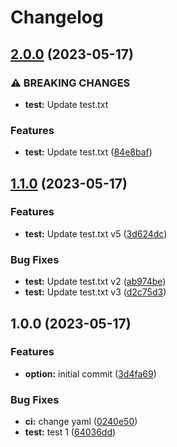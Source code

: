 # Changelog

## [2.0.0](https://github.com/rhmkstk/actiontest/compare/v1.1.0...v2.0.0) (2023-05-17)


### ⚠ BREAKING CHANGES

* **test:** Update test.txt

### Features

* **test:** Update test.txt ([84e8baf](https://github.com/rhmkstk/actiontest/commit/84e8baf9681925fdcfa2de5c9f9d5a75df1691a0))

## [1.1.0](https://github.com/rhmkstk/actiontest/compare/v1.0.0...v1.1.0) (2023-05-17)


### Features

* **test:** Update test.txt v5 ([3d624dc](https://github.com/rhmkstk/actiontest/commit/3d624dc22ef5839b50a9d18474c6c23b14abe1d2))


### Bug Fixes

* **test:** Update test.txt v2 ([ab974be](https://github.com/rhmkstk/actiontest/commit/ab974be1f0b80f34ecde2f82a96218660672e23d))
* **test:** Update test.txt v3 ([d2c75d3](https://github.com/rhmkstk/actiontest/commit/d2c75d3b542df7c13d3dfd1fb1f379fd29f0b5cf))

## 1.0.0 (2023-05-17)


### Features

* **option:** initial commit ([3d4fa69](https://github.com/rhmkstk/actiontest/commit/3d4fa69b97642241eec9504b47cddd78fb1ff0fa))


### Bug Fixes

* **ci:** change yaml ([0240e50](https://github.com/rhmkstk/actiontest/commit/0240e5041bad9a1be03b8f8b84592089946bb193))
* **test:** test 1 ([64036dd](https://github.com/rhmkstk/actiontest/commit/64036dd07ce9df73b666d9518f6cad8e2583d7e6))
